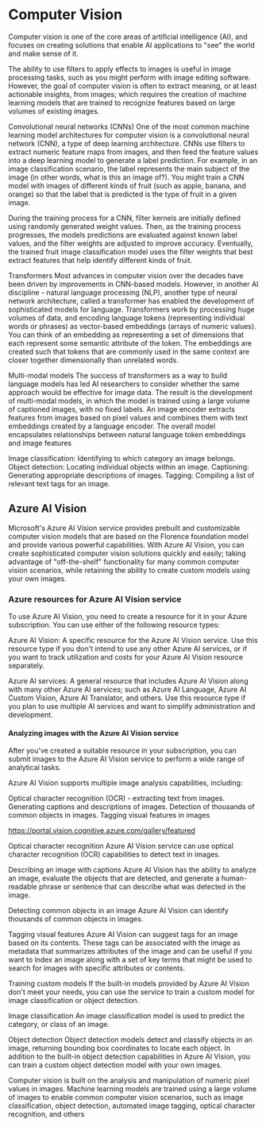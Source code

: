 # Computer Vision

Computer vision is one of the core areas of artificial intelligence (AI), and focuses on creating solutions that enable AI applications to "see" the world and make sense of it.

The ability to use filters to apply effects to images is useful in image processing tasks, such as you might perform with image editing software. However, the goal of computer vision is often to extract meaning, or at least actionable insights, from images; which requires the creation of machine learning models that are trained to recognize features based on large volumes of existing images.

Convolutional neural networks (CNNs)
One of the most common machine learning model architectures for computer vision is a convolutional neural network (CNN), a type of deep learning architecture. CNNs use filters to extract numeric feature maps from images, and then feed the feature values into a deep learning model to generate a label prediction. For example, in an image classification scenario, the label represents the main subject of the image (in other words, what is this an image of?). You might train a CNN model with images of different kinds of fruit (such as apple, banana, and orange) so that the label that is predicted is the type of fruit in a given image.

During the training process for a CNN, filter kernels are initially defined using randomly generated weight values. Then, as the training process progresses, the models predictions are evaluated against known label values, and the filter weights are adjusted to improve accuracy. Eventually, the trained fruit image classification model uses the filter weights that best extract features that help identify different kinds of fruit.

Transformers
Most advances in computer vision over the decades have been driven by improvements in CNN-based models. However, in another AI discipline - natural language processing (NLP), another type of neural network architecture, called a transformer has enabled the development of sophisticated models for language. Transformers work by processing huge volumes of data, and encoding language tokens (representing individual words or phrases) as vector-based embeddings (arrays of numeric values). You can think of an embedding as representing a set of dimensions that each represent some semantic attribute of the token. The embeddings are created such that tokens that are commonly used in the same context are closer together dimensionally than unrelated words.

Multi-modal models
The success of transformers as a way to build language models has led AI researchers to consider whether the same approach would be effective for image data. The result is the development of multi-modal models, in which the model is trained using a large volume of captioned images, with no fixed labels. An image encoder extracts features from images based on pixel values and combines them with text embeddings created by a language encoder. The overall model encapsulates relationships between natural language token embeddings and image features

Image classification: Identifying to which category an image belongs.
Object detection: Locating individual objects within an image.
Captioning: Generating appropriate descriptions of images.
Tagging: Compiling a list of relevant text tags for an image.

## Azure AI Vision

Microsoft's Azure AI Vision service provides prebuilt and customizable computer vision models that are based on the Florence foundation model and provide various powerful capabilities. With Azure AI Vision, you can create sophisticated computer vision solutions quickly and easily; taking advantage of "off-the-shelf" functionality for many common computer vision scenarios, while retaining the ability to create custom models using your own images.

### Azure resources for Azure AI Vision service

To use Azure AI Vision, you need to create a resource for it in your Azure subscription. You can use either of the following resource types:

Azure AI Vision: A specific resource for the Azure AI Vision service. Use this resource type if you don't intend to use any other Azure AI services, or if you want to track utilization and costs for your Azure AI Vision resource separately.

Azure AI services: A general resource that includes Azure AI Vision along with many other Azure AI services; such as Azure AI Language, Azure AI Custom Vision, Azure AI Translator, and others. Use this resource type if you plan to use multiple AI services and want to simplify administration and development.

#### Analyzing images with the Azure AI Vision service

After you've created a suitable resource in your subscription, you can submit images to the Azure AI Vision service to perform a wide range of analytical tasks.

Azure AI Vision supports multiple image analysis capabilities, including:

Optical character recognition (OCR) - extracting text from images.
Generating captions and descriptions of images.
Detection of thousands of common objects in images.
Tagging visual features in images

https://portal.vision.cognitive.azure.com/gallery/featured

Optical character recognition
Azure AI Vision service can use optical character recognition (OCR) capabilities to detect text in images.

Describing an image with captions
Azure AI Vision has the ability to analyze an image, evaluate the objects that are detected, and generate a human-readable phrase or sentence that can describe what was detected in the image.

Detecting common objects in an image
Azure AI Vision can identify thousands of common objects in images.

Tagging visual features
Azure AI Vision can suggest tags for an image based on its contents. These tags can be associated with the image as metadata that summarizes attributes of the image and can be useful if you want to index an image along with a set of key terms that might be used to search for images with specific attributes or contents.

Training custom models
If the built-in models provided by Azure AI Vision don't meet your needs, you can use the service to train a custom model for image classification or object detection.

Image classification
An image classification model is used to predict the category, or class of an image.

Object detection
Object detection models detect and classify objects in an image, returning bounding box coordinates to locate each object. In addition to the built-in object detection capabilities in Azure AI Vision, you can train a custom object detection model with your own images.

Computer vision is built on the analysis and manipulation of numeric pixel values in images. Machine learning models are trained using a large volume of images to enable common computer vision scenarios, such as image classification, object detection, automated image tagging, optical character recognition, and others
